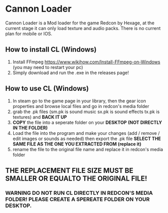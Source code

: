# Cannon Loader
Cannon Loader is a Mod loader for the game Redcon by Hexage, at the current stage it can only load texture and audio packs. There is no current plan for mobile or IOS.

## How to install CL (Windows)

 1. Install FFmpeg https://www.wikihow.com/Install-FFmpeg-on-Windows (you may need to restart your pc)
 2. Simply download and run the .exe in the releases page!

## How to use CL (Windows)

 1. In steam go to the game page in your library, then the gear icon properties and browse local files and go in redcon's media folder
 2.  grab the .pk files (sm.pk is sound music sx.pk is sound effects tx.pk is textures) and **BACK IT UP**
 3. **COPY** the file into a seperate folder on your **DESKTOP** **(NOT DIRECTLY IN THE FOLDER)**
 4. Load the file into the program and make your changes (add / remove / edit images or sounds as needed) then export the .pk file **SELECT THE SAME FILE AS THE ONE YOU EXTRACTED FROM (replace it)**
 5. rename the file to the original file name and replace it in redcon's media folder

## THE REPLACEMENT FILE SIZE MUST BE SMALLER OR EQUALTO THE ORIGINAL FILE!
### WARNING DO NOT RUN CL DIRECTLY IN REDCON'S MEDIA FOLDER! PLEASE CREATE A SPEREATE FOLDER ON YOUR DESKTOP.
